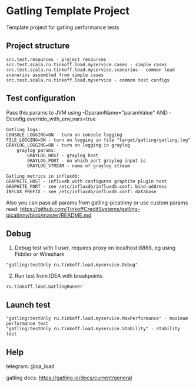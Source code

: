 # Gatling Template Project

Template project for gatling performance tests


## Project structure

```
src.test.resources - project resources
src.test.scala.ru.tinkoff.load.myservice.cases - simple cases
src.test.scala.ru.tinkoff.load.myservice.scenarios - common load scenarios assembled from simple cases
src.test.scala.ru.tinkoff.load.myservice - common test configs
```

## Test configuration

Pass this params to JVM using -DparamName="paramValue" AND -Dconfig.override_with_env_vars=true

```
Gatling logs:
CONSOLE_LOGGING=ON - turn on console logging
FILE_LOGGING=ON - turn on logging in file "target/gatling/gatling.log"
GRAYLOG_LOGGING=ON - turn on logging in graylog
    graylog params:
        GRAYLOG_HOST - graylog host
        GRAYLOG_PORT - on which port graylog input is
        GRAYLOG_STREAM - name of graylog stream

Gatling metrics in influxdb:
GRAPHITE_HOST - influxdb with configured graphite plugin host
GRAPHITE_PORT - see /etc/influxdb/influxdb.conf: bind-address
INFLUX_PREFIX - see /etc/influxdb/influxdb.conf: database
```

Also you can pass all params from gatling-picatinny or use custom params
read: https://github.com/TinkoffCreditSystems/gatling-picatinny/blob/master/README.md

## Debug

1. Debug test with 1 user, requires proxy on localhost:8888, eg using Fiddler or Wireshark

```
"gatling:testOnly ru.tinkoff.load.myservice.Debug"
```

2. Run test from IDEA with breakpoints

```
ru.tinkoff.load.GatlingRunner
```

## Launch test

```
"gatling:testOnly ru.tinkoff.load.myservice.MaxPerformance" - maximum performance test
"gatling:testOnly ru.tinkoff.load.myservice.Stability" - stability test
```

## Help

telegram: @qa_load

gatling docs: https://gatling.io/docs/current/general